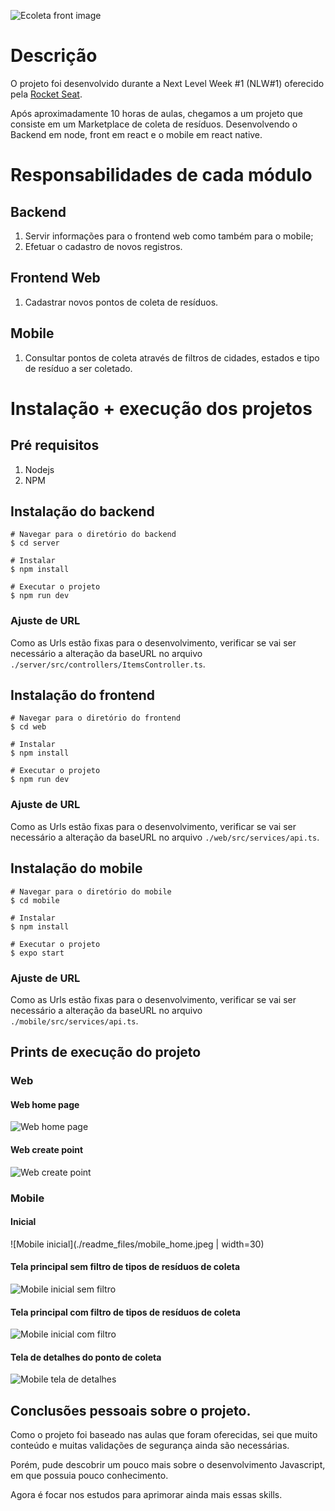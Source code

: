 ![Ecoleta front image](./readme_files/header.png)

# Descrição
O projeto foi desenvolvido durante a Next Level Week #1 (NLW#1) oferecido pela [Rocket Seat](https://rocketseat.com.br/).

Após aproximadamente 10 horas de aulas, chegamos a um projeto que consiste em um Marketplace de coleta de resíduos. Desenvolvendo o Backend em node, front em react e o mobile em react native.

# Responsabilidades de cada módulo
## Backend
1. Servir informações para o frontend web como também para o mobile;
2. Efetuar o cadastro de novos registros.

## Frontend Web
1. Cadastrar novos pontos de coleta de resíduos.

## Mobile
1. Consultar pontos de coleta através de filtros de cidades, estados e tipo de resíduo a ser coletado.

# Instalação + execução dos projetos
## Pré requisitos
1. Nodejs
2. NPM

## Instalação do backend
```
# Navegar para o diretório do backend
$ cd server

# Instalar
$ npm install

# Executar o projeto
$ npm run dev
```
### Ajuste de URL
Como as Urls estão fixas para o desenvolvimento, verificar se vai ser necessário a alteração da baseURL no arquivo `./server/src/controllers/ItemsController.ts`.

## Instalação do frontend
```
# Navegar para o diretório do frontend
$ cd web

# Instalar
$ npm install

# Executar o projeto
$ npm run dev
```
### Ajuste de URL
Como as Urls estão fixas para o desenvolvimento, verificar se vai ser necessário a alteração da baseURL no arquivo `./web/src/services/api.ts`.

## Instalação do mobile
```
# Navegar para o diretório do mobile
$ cd mobile

# Instalar
$ npm install

# Executar o projeto
$ expo start
```
### Ajuste de URL
Como as Urls estão fixas para o desenvolvimento, verificar se vai ser necessário a alteração da baseURL no arquivo `./mobile/src/services/api.ts`.


## Prints de execução do projeto
### Web
#### Web home page
![Web home page](./readme_files/web_home.png)

#### Web create point
![Web create point](./readme_files/web_create_point.png)

### Mobile
#### Inicial
![Mobile inicial](./readme_files/mobile_home.jpeg | width=30)
#### Tela principal sem filtro de tipos de resíduos de coleta
![Mobile inicial sem filtro](./readme_files/mobile_tela_inicial_sem_filtro.jpeg)
#### Tela principal com filtro de tipos de resíduos de coleta
![Mobile inicial com filtro](./readme_files/mobile_tela_inicial_com_filtro.jpeg)
#### Tela de detalhes do ponto de coleta
![Mobile tela de detalhes](./readme_files/mobile_tela_detalhes.jpeg)


## Conclusões pessoais sobre o projeto.
Como o projeto foi baseado nas aulas que foram oferecidas, sei que muito conteúdo e muitas validações de segurança ainda são necessárias.

Porém, pude descobrir um pouco mais sobre o desenvolvimento Javascript, em que possuia pouco conhecimento.

Agora é focar nos estudos para aprimorar ainda mais essas skills.
